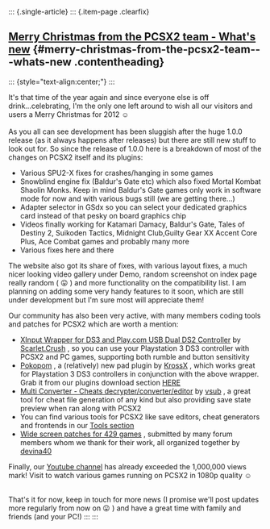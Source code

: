::: {.single-article}
::: {.item-page .clearfix}
## [Merry Christmas from the PCSX2 team - What\'s new](/246-merry-xmas-2012.html) {#merry-christmas-from-the-pcsx2-team---whats-new .contentheading}

::: {style="text-align:center;"}
:::

It\'s that time of the year again and since everyone else is off
drink\...celebrating, I\'m the only one left around to wish all our
visitors and users a Merry Christmas for 2012
☺️\
\
As you all can see development has been sluggish after the huge 1.0.0
release (as it always happens after releases) but there are still new
stuff to look out for. So since the release of 1.0.0 here is a breakdown
of most of the changes on PCSX2 itself and its plugins:

-   Various SPU2-X fixes for crashes/hanging in some games
-   Snowblind engine fix (Baldur\'s Gate etc) which also fixed Mortal
    Kombat Shaolin Monks. Keep in mind Baldur\'s Gate games only work in
    software mode for now and with various bugs still (we are getting
    there\...)
-   Adapter selector in GSdx so you can select your dedicated graphics
    card instead of that pesky on board graphics chip
-   Videos finally working for Katamari Damacy, Baldur\'s Gate, Tales of
    Destiny 2, Suikoden Tactics, Midnight Club,Guilty Gear XX Accent
    Core Plus, Ace Combat games and probably many more
-   Various fixes here and there

The website also got its share of fixes, with various layout fixes, a
much nicer looking video gallery under Demo, random screenshot on index
page really random (
😛 ) and more functionality on the compatibility
list. I am planning on adding some very handy features to it soon, which
are still under development but I\'m sure most will appreciate them!

Our community has also been very active, with many members coding tools
and patches for PCSX2 which are worth a mention:

-   [XInput Wrapper for DS3 and Play.com USB Dual DS2
    Controller](http://forums.pcsx2.net/Thread-XInput-Wrapper-for-DS3-and-Play-com-USB-Dual-DS2-Controller)
    by [Scarlet.Crush](http://forums.pcsx2.net/User-Scarlet-Crush) , so
    you can use your Playstation 3 DS3 controller with PCSX2 and PC
    games, supporting both rumble and button sensitivity
-   [Pokopom](http://forums.pcsx2.net/Thread-Pokopom-KrossX-s-Pad-Plugin)
    , a (relatively) new pad plugin by
    [KrossX](http://forums.pcsx2.net/User-KrossX) , which works great
    for Playstation 3 DS3 controllers in conjunction with the above
    wrapper. Grab it from our plugins download section
    [HERE](/download/viewcategory/9-plugins.html)
-   [Multi Converter - Cheats
    decrypter/converter/editor](http://forums.pcsx2.net/Thread-Multi-Converter-Cheats-decrypter-converter-editor-and-much-more)
    by [vsub](http://forums.pcsx2.net/User-vsub) , a great tool for
    cheat file generation of any kind but also providing save state
    preview when ran along with PCSX2
-   You can find various tools for PCSX2 like save editors, cheat
    generators and frontends in our [Tools
    section](http://forums.pcsx2.net/Forum-Tools-Applications-Homebrew)
-   [Wide screen patches for 429
    games](http://forums.pcsx2.net/Thread-PCSX2-Widescreen-Game-Patches?pid=271674#pid271674)
    , submitted by many forum members whom we thank for their work, all
    organized together by
    [devina40](http://forums.pcsx2.net/User-devina40)

Finally, our [Youtube channel](http://www.youtube.com/user/PCSX2team)
has already exceeded the 1,000,000 views mark! Visit to watch various
games running on PCSX2 in 1080p quality
☺️

\
That\'s it for now, keep in touch for more news (I promise we\'ll post
updates more regularly from now on
😛 ) and have a great time with family and friends
(and your PC!)
:::
:::
